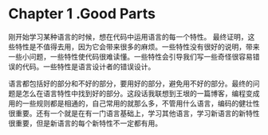 # Chapter 1 .Good Parts
刚开始学习某种语言的时候，想在代码中运用语言的每一个特性。
最终证明，这些特性是不值得去用，因为它会带来很多的麻烦。一些特性没有很好的说明，带来一些小问题，一些特性使代码很难读懂。一些特性会引导我们写一些奇怪很容易错误的代码。一些特性是语言设计者的错误设计。

语言都包括好的部分和不好的部分，要用好的部分，避免用不好的部分。最终的问题是怎么在语言特性中找到好的部分。这段话我联想到王垠的一篇博客，编程变成用的一些规则都是相通的，自己常用的就那么多，不管用什么语言，编码的健壮性很重要。还有一个就是在有一门语言基础上，学习其他语言，学习新语言的新特性很重要，但是新语言的每个新特性不一定都有用。

